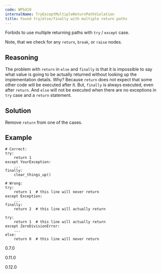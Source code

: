 ```yaml
---
code: WPS419
internalName: TryExceptMultipleReturnPathViolation
title: Found try/else/finally with multiple return paths
---
```


Forbids to use multiple returning paths with `try` / `except` case.

Note, that we check for any `return`, `break`, or `raise` nodes.

## Reasoning
The problem with `return` in `else` and `finally` is that it is
impossible to say what value is going to be actually returned
without looking up the implementation details. Why? Because `return`
does not expect that some other code will be executed after it. But,
`finally` is always executed, even after `return`. And `else` will
not be executed when there are no exceptions in `try` case and a
`return` statement.

## Solution
Remove `return` from one of the cases.

## Example

    # Correct:
    try:
        return 1
    except YourException:
        ...
    finally:
        clear_things_up()
    
    # Wrong:
    try:
        return 1  # this line will never return
    except Exception:
        ...
    finally:
        return 2  # this line will actually return
    
    try:
        return 1  # this line will actually return
    except ZeroDivisionError:
        ...
    else:
        return 0  # this line will never return

<div class="versionadded">

0.7.0

</div>

<div class="versionchanged">

0.11.0

</div>

<div class="versionchanged">

0.12.0

</div>